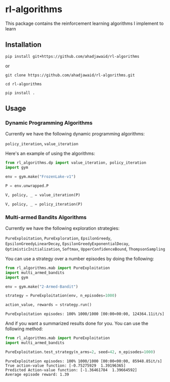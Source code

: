 # rl-algorithms
This package contains the reinforcement learning algorithms I implement to learn 

## Installation 
```
pip install git+https://github.com/ahadjawaid/rl-algorithms
```

or 

```
git clone https://github.com/ahadjawaid/rl-algorithms.git

cd rl-algorithms

pip install .
```

## Usage

### Dynamic Programming Algorithms
Currently we have the following dynamic programming algorithms:

`policy_iteration`, `value_iteration`

Here's an example of using the algorithms:

```python
from rl_algorithms.dp import value_iteration, policy_iteration
import gym

env = gym.make("FrozenLake-v1")

P = env.unwrapped.P

V, policy, _ = value_iteration(P)

V, policy, _ = policy_iteration(P)
```

### Multi-armed Bandits Algorithms

Currently we have the following exploration strategies:

`PureExploitation`, `PureExploration`, `EpsilonGreedy`, `EpsilonGreedyLinearDecay`, `EpsilonGreedyExponentialDecay`, `OptimisticInitialization`, `Softmax`, `UpperConfidenceBound`, `ThompsonSampling`


You can use a strategy over a number episodes by doing the following:
```python
from rl_algorithms.mab import PureExploitation
import multi_armed_bandits
import gym

env = gym.make("2-Armed-Bandit")

strategy = PureExploitation(env, n_episodes=1000)

action_value, rewards = strategy.run()
```
```output
PureExploitation episodes: 100% 1000/1000 [00:00<00:00, 124364.11it/s]
```

And if you want a summarized results done for you. You can use the following method:

```python
from rl_algorithms.mab import PureExploitation
import multi_armed_bandits

PureExploitation.test_strategy(n_arms=2, seed=42, n_episodes=1000)
```
```output
PureExploitation episodes: 100% 1000/1000 [00:00<00:00, 85948.85it/s]
True action-value function: [-0.75275929  1.39196365]
Predicted Action-value function: [-1.36461784  1.39664592]
Average episode reward: 1.39
```
